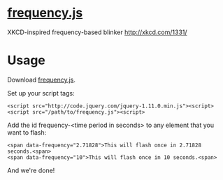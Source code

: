 [frequency.js](http://onloop.net/frequency)
============

XKCD-inspired frequency-based blinker http://xkcd.com/1331/

Usage
============

Download [frequency.js](https://raw.github.com/pranavrc/frequency/master/frequency.js "frequency.js").

Set up your script tags:

    <script src="http://code.jquery.com/jquery-1.11.0.min.js"><script>
    <script src="/path/to/frequency.js"><script>
  
Add the id frequency-&lt;time period in seconds&gt; to any element that you want to flash:

    <span data-frequency="2.71828">This will flash once in 2.71828 seconds.<span>
    <span data-frequency="10">This will flash once in 10 seconds.<span>
    
And we're done!

